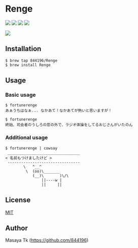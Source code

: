# Renge
[![](https://img.shields.io/travis/844196/Renge.svg?style=flat)](https://travis-ci.org/844196/Renge)
[![](http://img.shields.io/github/tag/844196/Renge.svg?style=flat)](https://github.com/844196/Renge/releases)
[![](http://img.shields.io/github/issues/844196/Renge.svg?style=flat)](https://github.com/844196/Renge/issues)
[![](http://img.shields.io/badge/license-MIT-red.svg?style=flat)](LICENSE)

![](http://41.media.tumblr.com/301c9039563ff9a55d2d74bf6dd40dad/tumblr_ni86o499wX1s7qf9xo1_1280.png)


## Installation
```shellsession
$ brew tap 844196/Renge
$ brew install Renge
```


## Usage
### Basic usage
```shellsession
$ fortunerenge
あぁうちはなぁ... なかあて！なかあてが熱いと思いますが！

$ fortunerenge
終始、司会者のうしろの窓の外で、ラジオ体操をしてるおじさんがいたのん
```

### Additional usage
```shellsession
$ fortunerenge | cowsay
 ________________________________
< 名前もつけましたけど >
 --------------------------------
        \   ^__^
         \  (oo)\_______
            (__)\       )\/\
                ||----w |
                ||     ||
```


## License
[MIT](LICENSE)


## Author
Masaya Tk (<https://github.com/844196>)
